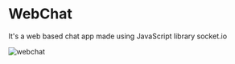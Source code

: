 # WebChat
It's a web based chat app made using JavaScript library socket.io

![webchat](https://github.com/user-attachments/assets/181528ce-1ba9-453b-ac5c-789d7be6a274)

